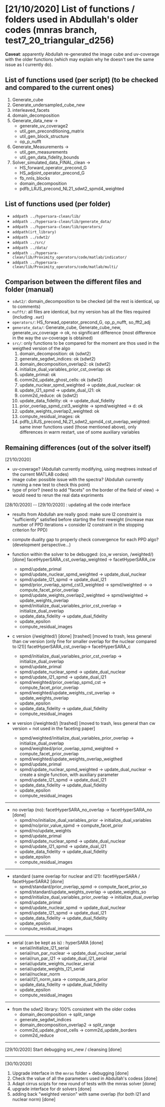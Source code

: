 # [21/10/2020] List of functions / folders used in Abdullah's older codes (mnras branch, test7_20_triangular_d256)

**Caveat**: apparently Abdullah re-generated the image cube and uv-coverage with the older functions (which may explain why he doesn't see the same issue as I currently do).

## List of functions used (per script) (to be checked and compared to the current ones)

  1. Generate_cube
  2. Generate_undersampled_cube_new
  3. interleaved_facets
  4. domain_decomposition
  5. Generate_data_new ->
      - generate_uv_coverage2
      - util_gen_preconditioning_matrix
      - util_gen_block_structure
      - op_p_nufft
  6. Generate_Measurements ->
      - util_gen_measurements
      - util_gen_data_fidelity_bounds
  7. Solver_simulated_data_FINAL_clean ->
      - HS_forward_operator_precond_G
      - HS_adjoint_operator_precond_G
      - fb_nnls_blocks
      - domain_decomposition
      - pdfb_LRJS_precond_NL21_sdwt2_spmd4_weighted

## List of functions used (per folder)

- `addpath ../hypersara-clean/lib/`
- `addpath ../hypersara-clean/lib/generate_data/`
- `addpath ../hypersara-clean/lib/operators/`
- `addpath(irt_library)`
- `addpath ../sdwt2/`
- `addpath ../src/`
- `addpath ../data/`
- `addpath ../hypersara-clean/lib/Proximity_operators/code/matlab/indicator/`
- `addpath ../hypersara-clean/lib/Proximity_operators/code/matlab/multi/`

## Comparison between the different files and folder (manual)

- `sdwt2/`: domain_decomposition to be checked (all the rest is identical, up to comments)
- `nufft/`: all files are identical, but my version has all the files required (including `.mat`)
- `operators/`: HS_forwad_operator_precond_G, op_p_nufft, so_fft2_adj
- `generate_data/`: Generate_cube, Generate_cube_new, generate_uv_coverage -> ok, no significant difference (most difference in the way the uv-coverage is obtained)
- `src/`: only functions to be compared for the moment are thos used in the weigthed version of the algo
  1. domain_decomposition: ok (sdwt2)
  2. generate_segdwt_indices: ok (sdwt2)
  3. domain_decomposition_overlap2: ok (sdwt2)
  4. initialize_dual_variables_prior_cst_overlap: ok
  5. update_primal: ok
  6. comm2d_update_ghost_cells: ok (sdwt2)
  7. update_nuclear_spmd_weighted -> update_dual_nuclear: ok
  8. update_l21_spmd -> update_dual_l21: ok
  9. comm2d_reduce: ok (sdwt2)
  10. update_data_fidelity: ok -> update_dual_fidelity
  11. prior_overlap_spmd_cst3_weighte -> spmd/weighted -> d: ok
  12. update_weights_overlap2_weighted: ok
  13. compute_residual_images: ok
  14. pdfb_LRJS_precond_NL21_sdwt2_spmd4_cst_overlap_weighted: same inner functions used (those mentioned above), only differences in warm restart, use of some auxiliary variables

## Remaining differences (out of the solver itself)

[21/10/2020]

- uv-coverage? (Abdullah currently modifying, using meqtrees instead of the current MATLAB codes)
- image cube: possible issue with the spectra? (Abdullah currently running a new test to check this point)
- type of prior? (need to add "facets" on the border of the field of view) -> would need to rerun the real data expriments

[28/10/2020] -- [29/10/2020] : updating all the code interface

- results from Abdullah are really good: make sure l2 constraint is "sufficiently" satisfied before starting the first reweight (increase max number of PPD iterations + consider l2 constraint in the stopping criterion for PPD)
- compute duality gap to properly check convergence for each PPD algo? (development perspective...)

- function within the solver to be debugged: (co_w version, /weighted/) [done]
  facetHyperSARA_cst_overlap_weighted -> facetHyperSARA_cw
  - spmd/update_primal
  - spmd/update_nuclear_spmd_weighted -> update_dual_nuclear
  - spmd/update_l21_spmd -> update_dual_l21
  - spmd/prior_overlap_spmd_cst3_weighted -> spmd/weighted ->  -> compute_facet_prior_overlap
  - spmd/update_weights_overlap2_weighted -> spmd/weighted -> update_weights_overlap
  - spmd/initialize_dual_variables_prior_cst_overlap -> initialize_dual_overlap
  - update_data_fidelity -> update_dual_fidelity
  - update_epsilon
  - compute_residual_images

- c version (/weighted/) [done] [trashed] [moved to trash, less general than cw version (only fine for smaller overlap for the nuclear compared to l21)]
  facetHyperSARA_cst_overlap-> facetHyperSARA_c
  - spmd/initialize_dual_variables_prior_cst_overlap -> initialize_dual_overlap
  - spmd/update_primal
  - spmd/update_nuclear_spmd -> update_dual_nuclear
  - spmd/update_l21_spmd -> update_dual_l21
  - spmd/weighted/prior_overlap_spmd_cst -> compute_facet_prior_overlap
  - spmd/weighted/update_weights_cst_overlap -> update_weights_overlap
  - update_epsilon
  - update_data_fidelity -> update_dual_fidelity
  - compute_residual_images

- w version (/weighted/) [trashed] [moved to trash, less general than cw version + not used in the faceting paper]
  - spmd/weighted/initialize_dual_variables_prior_overlap -> initialize_dual_overlap
  - spmd/weighted/prior_overlap_spmd_weighted -> compute_facet_prior_overlap
  - spmd/weighted/update_weights_overlap_weigthed
  - spmd/update_primal
  - spmd/update_nuclear_spmd_weighted -> update_dual_nuclear -> create a single function, with auxiliary parameter
  - spmd/update_l21_spmd -> update_dual_l21
  - update_data_fidelity -> update_dual_fidelity
  - update_epsilon
  - compute_residual_images

---

- no overlap (no): facetHyperSARA_no_overlap -> facetHyperSARA_no [done]
  - spmd/no/initialize_dual_variables_prior -> initialize_dual_variables
  - spmd/no/prior_value_spmd -> compute_facet_prior
  - spmd/no/update_weights
  - spmd/update_primal
  - spmd/update_nuclear_spmd -> update_dual_nuclear
  - spmd/update_l21_spmd -> update_dual_l21
  - update_data_fidelity -> update_dual_fidelity
  - update_epsilon
  - compute_residual_images

---

- standard (same overlap for nuclear and l21): facetHyperSARA / facetHyperSARA2 [done]
  - spmd/standard/prior_overlap_spmd -> compute_facet_prior_so
  - spmd/standard/update_weights_overlap -> update_weights_so
  - spmd/initialize_dual_variables_prior_overlap -> initialize_dual_overlap
  - spmd/update_primal
  - spmd/update_nuclear_spmd -> update_dual_nuclear
  - spmd/update_l21_spmd -> update_dual_l21
  - update_data_fidelity -> update_dual_fidelity
  - update_epsilon
  - compute_residual_images

---

- serial (can be kept as is) : hyperSARA [done]
  - serial/initialize_l21_serial
  - serial/run_par_nuclear -> update_dual_nuclear_serial
  - serial/run_par_l21 -> update_dual_l21_serial
  - serial/update_weights_nuclear_serial
  - serial/update_weights_l21_serial
  - serial/nuclear_norm
  - serial/l21_norm_sara -> compute_sara_prior
  - update_data_fidelity -> update_dual_fidelity
  - update_epsilon
  - compute_residual_images

---

- from the sdwt2 library: 100% consistent with the older codes
  - domain_decomposition -> split_range
  - generate_segdwt_indices
  - domain_decomposition_overlap2 -> split_range
  - comm2d_update_ghost_cells -> comm2d_update_borders
  - comm2d_reduce

---

[29/10/2020] Start debugging src_new / cleansing [done]

---

[30/10/2020]
1. Upgrade interface in the `mnras` folder + debugging [done]
2. Check the value of all the parameters used in Abdullah's codess [done]
3. Adapt cirrus scipts for new round of tests with the mnras solver [done]
4. upgrade interface for dr solvers [done]
5. adding back "weighted version" with same overlap (for both l21 and nuclear norm) [done]
